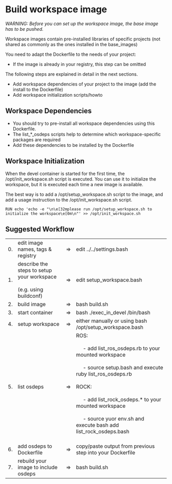 # Build workspace image

_WARNING: Before you can set up the workspace image, the base image has to be pushed._

Workspace images contain pre-installed libraries of specific projects (not shared as commonly as the ones installed in the base_images)

You need to adapt the Dockerfile to the needs of your project:

* If the image is already in your registry, this step can be omitted

The following steps are explained in detail in the next sections.

* Add workspace dependencies of your project to the image (add the install to the Dockerfile)
* Add workspace initialization scripts/howto


## Workspace Dependencies

* You should try to pre-install all workspace dependencies using this Dockerfile.
* The list_*_osdeps scripts help to determine which workspace-specific packages are required
* Add these dependencies to be installed by the Dockerfile

## Workspace Initialization

When the devel container is started for the first time, the /opt/init_workspace.sh script is executed.
You can use it to initialize the workspace, but it is executed each time a new image is available.

The best way is to add a /opt/setup_workspace.sh script to the image, and add a usage instruction to the /opt/init_workspace.sh script.

```
RUN echo 'echo -e "\n\e[32mplease run /opt/setup_workspace.sh to initialize the workspace\e[0m\n"' >> /opt/init_workspace.sh
```


## Suggested Workflow

<table border="0">
 <tr>
    <td>0.</td>
    <td>edit image names, tags & registry</td>
    <td> => </td>
    <td> edit ../../settings.bash </td>
 </tr>
 <tr>
    <td>1.</td>
    <td>describe the steps to setup your workspace<br></br> (e.g. using buildconf)</td>
    <td> => </td>
    <td> edit setup_workspace.bash </td>
 </tr>
 <tr>
    <td>2.</td>
    <td>build image</td>
    <td> => </td>
    <td> bash build.sh </td>
 </tr>
  <tr>
    <td>3.</td>
    <td>start container</td>
    <td> => </td>
    <td> bash ./exec_in_devel /bin/bash </td>
 </tr>
 <tr>
    <td>4.</td>
    <td>setup workspace</td>
    <td> => </td>
    <td> either manually or using bash /opt/setup_workspace.bash</td>
 </tr>
 <tr>
    <td>5.</td>
    <td>list osdeps</td>
    <td> => </td>
    <td> ROS:<br></br>
         &nbsp;&nbsp;&nbsp;&nbsp; - add list_ros_osdeps.rb to your mounted workspace<br></br>
         &nbsp;&nbsp;&nbsp;&nbsp; - source setup.bash and execute ruby list_ros_osdeps.rb<br></br>
         ROCK:<br></br>
         &nbsp;&nbsp;&nbsp;&nbsp; - add list_rock_osdeps.* to your mounted workspace<br></br>
         &nbsp;&nbsp;&nbsp;&nbsp; - source yuor env.sh and execute bash add list_rock_osdeps.bash<br></br>
         </td>
 </tr>
 <tr>
    <td>6.</td>
    <td>add osdeps to Dockerfile</td>
    <td> => </td>
    <td>copy/paste output from previous step into your Dockerfile</td>
 </tr>
 <tr>
    <td>7.</td>
    <td>rebuild your image to include osdeps</td>
    <td> => </td>
    <td> bash build.sh </td>
 </tr>
</table>

